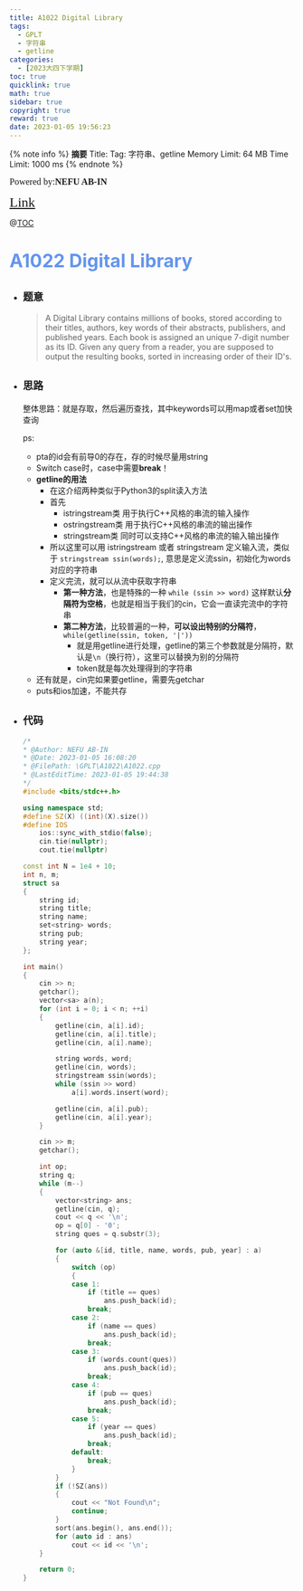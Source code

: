 ```yaml
---
title: A1022 Digital Library
tags:
  - GPLT
  - 字符串
  - getline
categories:
  - [2023大四下学期]
toc: true
quicklink: true
math: true
sidebar: true
copyright: true
reward: true
date: 2023-01-05 19:56:23
---
```



{% note info %}
**摘要**
Title: 
Tag: 字符串、getline
Memory Limit: 64 MB
Time Limit: 1000 ms
{% endnote %}
<!-- more -->

<font size=3 face=楷体>Powered by:**NEFU AB-IN**</font>

<font color=#FFA500 size=5 face=楷体>[Link](https://pintia.cn/problem-sets/994805342720868352/exam/problems/994805480801550336)</font>

@[TOC](文章目录)

# <font color=#6495ED size=6>A1022 Digital Library</font>

* ## <font size=4 face=粗体>题意</font>

  >A Digital Library contains millions of books, stored according to their titles, authors, key words of their abstracts, publishers, and published years. Each book is assigned an unique 7-digit number as its ID. Given any query from a reader, you are supposed to output the resulting books, sorted in increasing order of their ID's.

* ## <font size=4 face=粗体>思路</font>

  整体思路：就是存取，然后遍历查找，其中keywords可以用map或者set加快查询

  ps:
  * pta的id会有前导0的存在，存的时候尽量用string
  * Switch case时，case中需要**break**！
  * **getline的用法**
    * 在这介绍两种类似于Python3的split读入方法
    * 首先
      * istringstream类 用于执行C++风格的串流的输入操作
      * ostringstream类 用于执行C++风格的串流的输出操作
      * stringstream类 同时可以支持C++风格的串流的输入输出操作
    * 所以这里可以用 istringstream 或者 stringstream 定义输入流，类似于 `stringstream ssin(words);`, 意思是定义流ssin，初始化为words对应的字符串
    * 定义完流，就可以从流中获取字符串
      * **第一种方法**，也是特殊的一种 `while (ssin >> word)` 这样默认**分隔符为空格**，也就是相当于我们的cin，它会一直读完流中的字符串
      * **第二种方法**，比较普遍的一种，**可以设出特别的分隔符**， `while(getline(ssin, token, '|'))`
        * 就是用getline进行处理，getline的第三个参数就是分隔符，默认是`\n`（换行符），这里可以替换为别的分隔符
        * token就是每次处理得到的字符串
  * 还有就是，cin完如果要getline，需要先getchar
  * puts和ios加速，不能共存

* ## <font size=4 face=粗体>代码</font>

  ```cpp
  /*
  * @Author: NEFU AB-IN
  * @Date: 2023-01-05 16:08:20
  * @FilePath: \GPLT\A1022\A1022.cpp
  * @LastEditTime: 2023-01-05 19:44:38
  */
  #include <bits/stdc++.h>

  using namespace std;
  #define SZ(X) ((int)(X).size())
  #define IOS                                                                                                            \
      ios::sync_with_stdio(false);                                                                                       \
      cin.tie(nullptr);                                                                                                  \
      cout.tie(nullptr)

  const int N = 1e4 + 10;
  int n, m;
  struct sa
  {
      string id;
      string title;
      string name;
      set<string> words;
      string pub;
      string year;
  };

  int main()
  {
      cin >> n;
      getchar();
      vector<sa> a(n);
      for (int i = 0; i < n; ++i)
      {
          getline(cin, a[i].id);
          getline(cin, a[i].title);
          getline(cin, a[i].name);

          string words, word;
          getline(cin, words);
          stringstream ssin(words);
          while (ssin >> word)
              a[i].words.insert(word);

          getline(cin, a[i].pub);
          getline(cin, a[i].year);
      }

      cin >> m;
      getchar();

      int op;
      string q;
      while (m--)
      {
          vector<string> ans;
          getline(cin, q);
          cout << q << '\n';
          op = q[0] - '0';
          string ques = q.substr(3);

          for (auto &[id, title, name, words, pub, year] : a)
          {
              switch (op)
              {
              case 1:
                  if (title == ques)
                      ans.push_back(id);
                  break;
              case 2:
                  if (name == ques)
                      ans.push_back(id);
                  break;
              case 3:
                  if (words.count(ques))
                      ans.push_back(id);
                  break;
              case 4:
                  if (pub == ques)
                      ans.push_back(id);
                  break;
              case 5:
                  if (year == ques)
                      ans.push_back(id);
                  break;
              default:
                  break;
              }
          }
          if (!SZ(ans))
          {
              cout << "Not Found\n";
              continue;
          }
          sort(ans.begin(), ans.end());
          for (auto id : ans)
              cout << id << '\n';
      }

      return 0;
  }
  ```